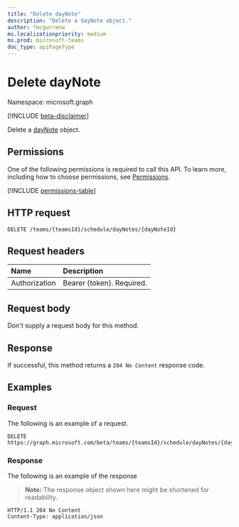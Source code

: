 ```yaml
---
title: "Delete dayNote"
description: "Delete a dayNote object."
author: fmcgurrenw
ms.localizationpriority: medium
ms.prod: microsoft-teams
doc_type: apiPageType
---
```


# Delete dayNote
Namespace: microsoft.graph

[!INCLUDE [beta-disclaimer](../../includes/beta-disclaimer.md)]

Delete a [dayNote](../resources/daynote.md) object.


## Permissions
One of the following permissions is required to call this API. To learn more, including how to choose permissions, see [Permissions](/graph/permissions-reference).

[!INCLUDE [permissions-table](../includes/permissions/daynote-delete-permissions.md)]

## HTTP request

``` http
DELETE /teams/{teamsId}/schedule/dayNotes/{dayNoteId}
```

## Request headers
|Name|Description|
|:---|:---|
|Authorization|Bearer {token}. Required.|

## Request body
Don't supply a request body for this method.

## Response

If successful, this method returns a `204 No Content` response code.

## Examples

### Request
The following is an example of a request.

``` http
DELETE https://graph.microsoft.com/beta/teams/{teamsId}/schedule/dayNotes/{dayNoteId}
```

### Response
The following is an example of the response
>**Note:** The response object shown here might be shortened for readability.

``` http
HTTP/1.1 204 No Content
Content-Type: application/json
```

